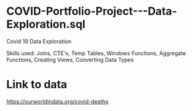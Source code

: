 # COVID-Portfolio-Project---Data-Exploration.sql

Covid 19 Data Exploration 

Skills used: Joins, CTE's, Temp Tables, Windows Functions, Aggregate Functions, Creating Views, Converting Data Types

# Link to data
https://ourworldindata.org/covid-deaths

